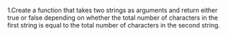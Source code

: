 1.Create a function that takes two strings as arguments and return either true or false depending on whether the 
total number of characters in the first string is equal to the total number of characters in the second string.